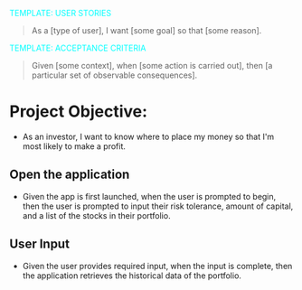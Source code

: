 <font color=cyan>TEMPLATE: USER STORIES</font>
> As a [type of user], I want [some goal] so that [some reason].

<font color=cyan>TEMPLATE: ACCEPTANCE CRITERIA</font>
> Given [some context], when [some action is carried out], then [a particular set of observable consequences].

# Project Objective:
- As an investor, I want to know where to place my money so that I'm most likely to make a profit.

## Open the application
- Given the app is first launched, when the user is prompted to begin, then the user is prompted to input their risk tolerance, amount of capital, and a list of the stocks in their portfolio.

## User Input
- Given the user provides required input, when the input is complete, then the application retrieves the historical data of the portfolio.

##
